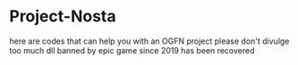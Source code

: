 # Project-Nosta
here are codes that can help you with an OGFN project
please don't divulge too much
dll banned by epic game since 2019 has been recovered 
